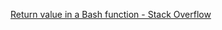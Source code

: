  [Return value in a Bash function - Stack Overflow](https://stackoverflow.com/questions/17336915/return-value-in-a-bash-function) 